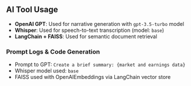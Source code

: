 ## AI Tool Usage
- **OpenAI GPT**: Used for narrative generation with `gpt-3.5-turbo` model
- **Whisper**: Used for speech-to-text transcription (model: `base`)
- **LangChain + FAISS**: Used for semantic document retrieval

### Prompt Logs & Code Generation
- Prompt to GPT: `Create a brief summary: {market and earnings data}`
- Whisper model used: `base`
- FAISS used with OpenAIEmbeddings via LangChain vector store

